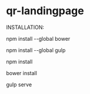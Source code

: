 # qr-landingpage

INSTALLATION:

npm install --global bower

npm install --global gulp

npm install

bower install

gulp serve
